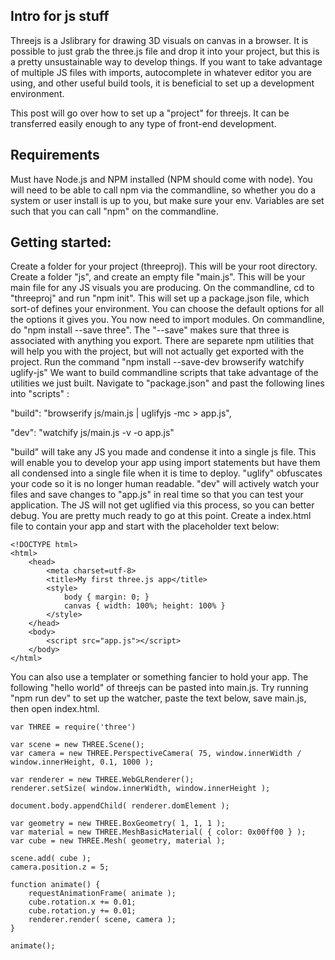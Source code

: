 ## Intro for js stuff

Threejs is a Jslibrary for drawing 3D visuals on canvas in a browser. It is possible to just grab the three.js file and drop it into your project, but this is a pretty unsustainable way to develop things. If you want to take advantage of multiple JS files with imports, autocomplete in whatever editor you are using, and other useful build tools, it is beneficial to set up a development environment.

This post will go over how to set up a "project" for threejs. It can be transferred easily enough to any type of front-end development.

## Requirements 

Must have Node.js and NPM installed (NPM should come with node). You will need to be able to call npm via the commandline, so whether you do a system or user install is up to you, but make sure your env. Variables are set such that you can call "npm" on the commandline.

## Getting started:

Create a folder for your project (threeproj). This will be your root directory.
Create a folder "js", and create an empty file "main.js". This will be your main file for any JS visuals you are producing.
On the commandline, cd to "threeproj" and run "npm init". This will set up a package.json file, which sort-of defines your environment. You can choose the default options for all the options it gives you.
You now need to import modules. On commandline, do "npm install --save three".  The "--save" makes sure that three is associated with anything you export.
There are separete npm utilities that will help you with the project, but will not actually get exported with the project. Run the command "npm install --save-dev browserify watchify uglify-js"
We want to build commandline scripts that take advantage of the utilities we just built. Navigate to "package.json" and past the following lines into "scripts" :

"build": "browserify js/main.js | uglifyjs -mc > app.js",

"dev": "watchify js/main.js -v -o app.js"

"build" will take any JS you made and condense it into a single js file. This will enable you to develop your app using import statements but have them all condensed into a single file when it is time to deploy. "uglify" obfuscates your code so it is no longer human readable.
"dev" will actively watch your files and save changes to "app.js" in real time so that you can test your application. The JS will not get uglified via this process, so you can better debug.
You are pretty much ready to go at this point. Create a index.html file to contain your app and start with the placeholder text below:

    <!DOCTYPE html>
    <html>
        <head>
            <meta charset=utf-8>
            <title>My first three.js app</title>
            <style>
                body { margin: 0; }
                canvas { width: 100%; height: 100% }
            </style>
        </head>
        <body>
            <script src="app.js"></script>
        </body>
    </html>

 

You can also use a templater or something fancier to hold your app.
The following "hello world" of threejs can be pasted into main.js. Try running "npm run dev" to set up the watcher, paste the text below, save main.js, then open index.html.


    var THREE = require('three')

    var scene = new THREE.Scene();
    var camera = new THREE.PerspectiveCamera( 75, window.innerWidth / window.innerHeight, 0.1, 1000 );

    var renderer = new THREE.WebGLRenderer();
    renderer.setSize( window.innerWidth, window.innerHeight );

    document.body.appendChild( renderer.domElement );

    var geometry = new THREE.BoxGeometry( 1, 1, 1 );
    var material = new THREE.MeshBasicMaterial( { color: 0x00ff00 } );
    var cube = new THREE.Mesh( geometry, material );

    scene.add( cube );
    camera.position.z = 5;

    function animate() {
        requestAnimationFrame( animate );
        cube.rotation.x += 0.01;
        cube.rotation.y += 0.01;
        renderer.render( scene, camera );
    }

    animate();